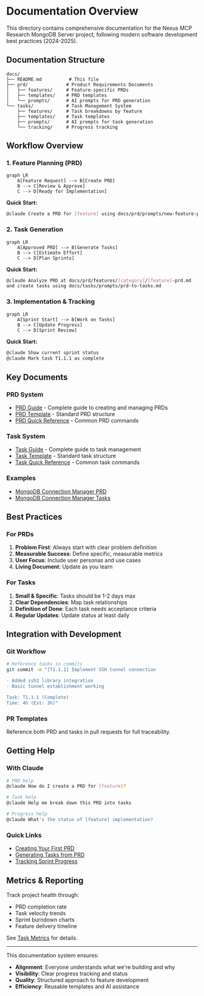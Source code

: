 # Documentation Overview

This directory contains comprehensive documentation for the Nexus MCP Research MongoDB Server project, following modern software development best practices (2024-2025).

## Documentation Structure

```
docs/
├── README.md          # This file
├── prd/              # Product Requirements Documents
│   ├── features/     # Feature-specific PRDs
│   ├── templates/    # PRD templates
│   └── prompts/      # AI prompts for PRD generation
└── tasks/            # Task Management System
    ├── features/     # Task breakdowns by feature
    ├── templates/    # Task templates
    ├── prompts/      # AI prompts for task generation
    └── tracking/     # Progress tracking
```

## Workflow Overview

### 1. Feature Planning (PRD)
```mermaid
graph LR
    A[Feature Request] --> B[Create PRD]
    B --> C[Review & Approve]
    C --> D[Ready for Implementation]
```

**Quick Start:**
```bash
@claude Create a PRD for [feature] using docs/prd/prompts/new-feature-prd.md
```

### 2. Task Generation
```mermaid
graph LR
    A[Approved PRD] --> B[Generate Tasks]
    B --> C[Estimate Effort]
    C --> D[Plan Sprints]
```

**Quick Start:**
```bash
@claude Analyze PRD at docs/prd/features/[category]/[feature]-prd.md 
and create tasks using docs/tasks/prompts/prd-to-tasks.md
```

### 3. Implementation & Tracking
```mermaid
graph LR
    A[Sprint Start] --> B[Work on Tasks]
    B --> C[Update Progress]
    C --> D[Sprint Review]
```

**Quick Start:**
```bash
@claude Show current sprint status
@claude Mark task T1.1.1 as complete
```

## Key Documents

### PRD System
- [PRD Guide](prd/README.md) - Complete guide to creating and managing PRDs
- [PRD Template](prd/templates/prd-template.md) - Standard PRD structure
- [PRD Quick Reference](prd/QUICK_REFERENCE.md) - Common PRD commands

### Task System
- [Task Guide](tasks/README.md) - Complete guide to task management
- [Task Template](tasks/templates/task-breakdown-template.md) - Standard task structure
- [Task Quick Reference](tasks/QUICK_REFERENCE.md) - Common task commands

### Examples
- [MongoDB Connection Manager PRD](prd/features/core/mongodb-connection-manager-prd.md)
- [MongoDB Connection Manager Tasks](tasks/features/core/mongodb-connection-manager-tasks.md)

## Best Practices

### For PRDs
1. **Problem First**: Always start with clear problem definition
2. **Measurable Success**: Define specific, measurable metrics
3. **User Focus**: Include user personas and use cases
4. **Living Document**: Update as you learn

### For Tasks
1. **Small & Specific**: Tasks should be 1-2 days max
2. **Clear Dependencies**: Map task relationships
3. **Definition of Done**: Each task needs acceptance criteria
4. **Regular Updates**: Update status at least daily

## Integration with Development

### Git Workflow
```bash
# Reference tasks in commits
git commit -m "[T1.1.1] Implement SSH tunnel connection

- Added ssh2 library integration
- Basic tunnel establishment working

Task: T1.1.1 (Complete)
Time: 4h (Est: 3h)"
```

### PR Templates
Reference both PRD and tasks in pull requests for full traceability.

## Getting Help

### With Claude
```bash
# PRD help
@claude How do I create a PRD for [feature]?

# Task help  
@claude Help me break down this PRD into tasks

# Progress help
@claude What's the status of [feature] implementation?
```

### Quick Links
- [Creating Your First PRD](prd/prompts/new-feature-prd.md)
- [Generating Tasks from PRD](tasks/prompts/prd-to-tasks.md)
- [Tracking Sprint Progress](tasks/tracking/README.md)

## Metrics & Reporting

Track project health through:
- PRD completion rate
- Task velocity trends
- Sprint burndown charts
- Feature delivery timeline

See [Task Metrics](tasks/tracking/metrics.md) for details.

---

This documentation system ensures:
- **Alignment**: Everyone understands what we're building and why
- **Visibility**: Clear progress tracking and status
- **Quality**: Structured approach to feature development
- **Efficiency**: Reusable templates and AI assistance